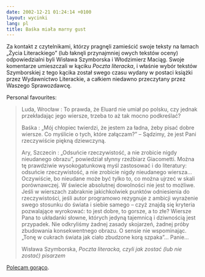 ```yaml
---
date: 2002-12-21 01:24:14 +0100
layout: wycinki
lang: pl
title: Baśka miała marny gust
---
```


Za kontakt z czytelnikami, którzy pragnęli zamieścić swoje teksty na łamach „Życia Literackiego” (lub łaknęli przynajmniej owych tekstów oceny) odpowiedzialni byli Wisława Szymborska i Włodzimierz Maciąg. Swoje komentarze umieszczali w kąciku <cite>Poczta literacka</cite>, i właśnie wybór tekstów Szymborskiej z tego kącika został swego czasu wydany w postaci książki przez Wydawnictwo Literackie, a całkiem niedawno przeczytany przez Waszego Sprawozdawcę.

Personal favourites:

> Luda, Wrocław
> : To prawda, że Eluard nie umiał po polsku, czy jednak przekładając jego wiersze, trzeba to aż tak mocno podkreślać?
>
> Baśka
> : „Mój chłopiec twierdzi, że jestem za ładna, żeby pisać dobre wiersze. Co myślicie o tych, które załączam?” – Sądzimy, że jest Pani rzeczywiście piękną dziewczyną.
>
> Ary, Szczecin
> : „Odsuńcie rzeczywistość, a nie zrobicie nigdy nieudanego obrazu”, powiedział słynny rzeźbiarz Giacometti. Można tę prawdziwie wysokogatunkową myśl zastosować i do literatury: odsuńcie rzeczywistość, a nie zrobicie nigdy nieudanego wiersza… Oczywiście, bo nieudane może być tylko to, co można ujrzeć w skali porównawczej. W świecie absolutnej dowolności nie jest to możliwe. Jeśli w wierszach zabraknie jakichkolwiek punktów odniesienia do rzeczywistości, jeśli autor programowo rezygnuje z ambicji wyrażenie swego stosunku do świata i siebie samego – czyż znajdą się kryteria pozwalające wyrokować: to jest dobre, to gorsze, a to złe? Wiersze Pana to układanki słowne, których jedyną tajemnicą i dziwnością jest przypadek. Nie odkryliśmy żadnej zasady skojarzeń, żadnej próby zbudowania konsekwentnego obrazu. O sensie nie wspominając. „Tonę w cukrach świata jak ciało zbudzone korą szpaka”… Panie…
>
> Wisława Szymborska, <cite>Poczta literacka, czyli jak zostać (lub nie zostać) pisarzem</cite>

[Polecam gorąco](http://wl.net.pl/ksiazka.php?id=301 'Wydawnictwo Literackie').

